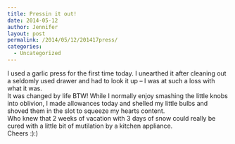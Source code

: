 ```yaml
---
title: Pressin it out!
date: 2014-05-12
author: Jennifer
layout: post
permalink: /2014/05/12/201417press/
categories:
  - Uncategorized
---
```

I used a garlic press for the first time today. I unearthed it after cleaning out a seldomly used drawer and had to look it up &#8211; I was at such a loss with what it was.   
It was changed by life BTW! While I normally enjoy smashing the little knobs into oblivion, I made allowances today and shelled my little bulbs and shoved them in the slot to squeeze my hearts content.   
Who knew that 2 weeks of vacation with 3 days of snow could really be cured with a little bit of mutilation by a kitchen appliance.   
Cheers :):)
